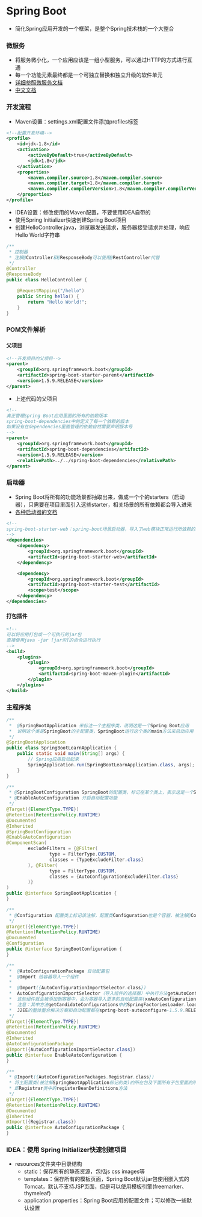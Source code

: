 # Spring Boot

* 简化Spring应用开发的一个框架，是整个Spring技术栈的一个大整合

### 微服务

* 将服务微小化，一个应用应该是一组小型服务，可以通过HTTP的方式进行互通
* 每一个功能元素最终都是一个可独立替换和独立升级的软件单元
* [详细参照微服务文档](https://martinfowler.com/articles/microservices.html#MicroservicesAndSoa)
* [中文文档](http://blog.cuicc.com/blog/2015/07/22/microservices/)

### 开发流程

* Maven设置：settings.xml配置文件添加profiles标签

```xml
<!--配置开发环境-->
<profile>
    <id>jdk-1.8</id>
    <activation>
        <activeByDefault>true</activeByDefault>
        <jdk>1.8</jdk>
    </activation>
    <properties>
        <maven.compiler.source>1.8</maven.compiler.source>
        <maven.compiler.target>1.8</maven.compiler.target>
        <maven.compiler.compilerVersion>1.8</maven.compiler.compilerVersion>
    </properties>
</profile>
```

* IDEA设置：修改使用的Maven配置，不要使用IDEA自带的
* 使用Spring Initializer快速创建Spring Boot项目
* 创建HelloController.java，浏览器发送请求，服务器接受请求并处理，响应Hello World字符串

````java
/**
 * 控制器
 * 注解@Controller和@ResponseBody可以使用@RestController代替
 */
@Controller
@ResponseBody
public class HelloController {

    @RequestMapping("/hello")
    public String hello() {
        return "Hello World!";
    }
}
````

### POM文件解析

#### 父项目

```xml
<!--开发项目的父项目-->
<parent>
    <groupId>org.springframework.boot</groupId>
    <artifactId>spring-boot-starter-parent</artifactId>
    <version>1.5.9.RELEASE</version>
</parent>
```

* 上述代码的父项目

```xml
<!--
真正管理Spring Boot应用里面的所有的依赖版本
spring-boot-dependencies中的定义了每一个依赖的版本
如果没有在dependencies里面管理的依赖自然需要声明版本号
-->
<parent>
    <groupId>org.springframework.boot</groupId>
    <artifactId>spring-boot-dependencies</artifactId>
    <version>1.5.9.RELEASE</version>
    <relativePath>../../spring-boot-dependencies</relativePath>
</parent>
```

### 启动器

* Spring Boot将所有的功能场景都抽取出来，做成一个个的starters（启动器），只需要在项目里面引入这些starter，相关场景的所有依赖都会导入进来
* [各种启动器的文档](https://docs.spring.io/spring-boot/docs/2.4.4/reference/html/using-spring-boot.html#using-boot-starter)

```xml
<!--
spring-boot-starter-web：spring-boot场景启动器，导入了web模块正常运行所依赖的组件
-->
<dependencies>
    <dependency>
        <groupId>org.springframework.boot</groupId>
        <artifactId>spring-boot-starter-web</artifactId>
    </dependency>

    <dependency>
        <groupId>org.springframework.boot</groupId>
        <artifactId>spring-boot-starter-test</artifactId>
        <scope>test</scope>
    </dependency>
</dependencies>
```

#### 打包插件

```xml
<!--
可以将应用打包成一个可执行的jar包
直接使用java -jar [jar包]的命令进行执行
-->
<build>
    <plugins>
        <plugin>
            <groupId>org.springframework.boot</groupId>
            <artifactId>spring-boot-maven-plugin</artifactId>
        </plugin>
    </plugins>
</build>
```

### 主程序类

```java
/**
 *  @SpringBootApplication 来标注一个主程序类，说明这是一个Spring Boot应用
 *  说明这个类是SpringBoot的主配置类，SpringBoot运行这个类的main方法来启动应用
 */
@SpringBootApplication
public class SpringBootLearnApplication {
    public static void main(String[] args) {
        // Spring应用启动起来
        SpringApplication.run(SpringBootLearnApplication.class, args);
    }
}
```

```java
/**
 * @SpringBootConfiguration SpringBoot的配置类，标记在某个类上，表示这是一个SpringBoot的配置类
 * @EnableAutoConfiguration 开启自动配置功能
 */
@Target({ElementType.TYPE})
@Retention(RetentionPolicy.RUNTIME)
@Documented
@Inherited
@SpringBootConfiguration
@EnableAutoConfiguration
@ComponentScan(
        excludeFilters = {@Filter(
                type = FilterType.CUSTOM,
                classes = {TypeExcludeFilter.class}
        ), @Filter(
                type = FilterType.CUSTOM,
                classes = {AutoConfigurationExcludeFilter.class}
        )}
)
public @interface SpringBootApplication {
}
```

```java
/**
 * @Configuration 配置类上标记该注解，配置类Configuration也是个容器，被注解@Component标记
 */
@Target({ElementType.TYPE})
@Retention(RetentionPolicy.RUNTIME)
@Documented
@Configuration
public @interface SpringBootConfiguration {
}
```

```java
/**
 *  @AutoConfigurationPackage 自动配置包
 *  @Import 给容器导入一个组件
 *
 *  @Import({AutoConfigurationImportSelector.class})
 *  AutoConfigurationImportSelector（导入组件的选择器）中执行方法getAutoConfigurationEntry，执行方法getCandidateConfigurations将所有需要导入的组件以全类名的方式返回，
 *  这些组件就会被添加到容器中，会为容器导入更多的自动配置类(xxAutoConfiguration)，这就是给容器导入该场景下所有的组件，并配置好这些组件
 *  注意：其中方法getCandidateConfigurations中的SpringFactoriesLoader.loadFactoryNames方法会从(spring-boot-autoconfigure包下)META-INF/spring.factories中获取需要导入的配置
 *  J2EE的整体整合解决方案和自动配置都在spring-boot-autoconfigure-1.5.9.RELEASE.jar
 */
@Target({ElementType.TYPE})
@Retention(RetentionPolicy.RUNTIME)
@Documented
@Inherited
@AutoConfigurationPackage
@Import({AutoConfigurationImportSelector.class})
public @interface EnableAutoConfiguration {
}
```

```java
/**
 * @Import({AutoConfigurationPackages.Registrar.class})
 * 将主配置类(被注解SpringBootApplication标记的类)的所在包及下面所有子包里面的所有组件扫描到Spring容器中
 * 即Registrar类中的registerBeanDefinitions方法
 */
@Target({ElementType.TYPE})
@Retention(RetentionPolicy.RUNTIME)
@Documented
@Inherited
@Import({Registrar.class})
public @interface AutoConfigurationPackage {
}
```

### IDEA：使用 Spring Initializer快速创建项目

* resources文件夹中目录结构
    * static：保存所有的静态资源，包括js css images等
    * templates：保存所有的模板页面，Spring Boot默认jar包使用嵌入式的Tomcat，默认不支持JSP页面，但是可以使用模板引擎(freemarker、thymeleaf)
    * application.properties：Spring Boot应用的配置文件；可以修改一些默认设置